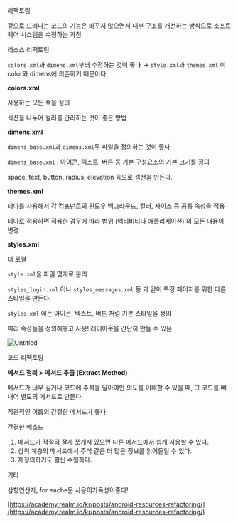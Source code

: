 리팩토링

겉으로 드러나는 코드의 기능은 바꾸지 않으면서 내부 구조를 개선하는 방식으로 소프트웨어 시스템을 수정하는 과정

리소스 리팩토링

`colors.xml`과 `dimens.xml`부터 수정하는 것이 좋다 → `style.xml`과 `themes.xml` 이 color와 dimens에 의존하기 때문이다

**colors.xml**

사용하는 모든 색을 정의

섹션을 나누어 컬러를 관리하는 것이 좋은 방법

**dimens.xml**

`dimens_base.xml`과 `dimens.xml`두 파일을 정의하는 것이 좋다

`dimens_base.xml` : 아이콘, 텍스트, 버튼 등 기본 구성요소의 기본 크기를 정의

space, text, button, radius, elevation 등으로 섹션을 만든다.

**themes.xml**

테마를 사용해서 각 컴포넌트의 윈도우 백그라운드, 컬러, 사이즈 등 공통 속성을 적용

테마로 적용하면 적용한 경우에 따라 범위 (액티비티나 애플리케이션) 의 모든 내용이 변경

**styles.xml**

더 로컬

`style.xml`을 파일 몇개로 분리.

`styles_login.xml` 이나 `styles_messages.xml` 등 과 같이 특정 페이지를 위한 다른 스타일을 만든다.

`styles.xml` 에는 아이콘, 텍스트, 버튼 처럼 기본 스타일을 정의

미리 속성들을 정의해놓고 사용! 레이아웃을 간단히 만들 수 있음

![Untitled](https://s3-us-west-2.amazonaws.com/secure.notion-static.com/e8759509-6bc7-4fb4-8340-979d113cba58/Untitled.png)

코드 리팩토링

**메서드 정리 > 메서드 추출 (Extract Method)**

메서드가 너무 길거나 코드에 주석을 달아야만 의도를 이해할 수 있을 때, 그 코드를 빼내어 별도의 메서드로 만든다.

직관적인 이름의 간결한 메서드가 좋다

간결한 메소드

1. 메서드가 적절히 잘게 쪼개져 있으면 다른 메서드에서 쉽게 사용할 수 있다.
2. 상위 계층의 메서드에서 주석 같은 더 많은 정보를 읽어들일 수 있다.
3. 재정의하기도 훨씬 수월하다.

기타

삼항연산자, for eache문 사용이가독성이좋다!

[https://academy.realm.io/kr/posts/android-resources-refactoring/](https://academy.realm.io/kr/posts/android-resources-refactoring/)
